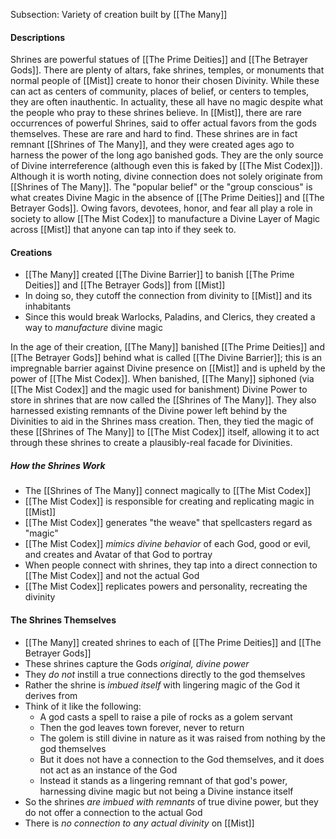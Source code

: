 Subsection: Variety of creation built by [[The Many]]
#### Descriptions
Shrines are powerful statues of [[The Prime Deities]] and [[The Betrayer Gods]]. There are plenty of altars, fake shrines, temples, or monuments that normal people of [[Mist]] create to honor their chosen Divinity. While these can act as centers of community, places of belief, or centers to temples, they are often inauthentic. In actuality, these all have no magic despite what the people who pray to these shrines believe. In [[Mist]], there are rare occurrences of powerful Shrines, said to offer actual favors from the gods themselves. These are rare and hard to find. These shrines are in fact remnant [[Shrines of The Many]], and they were created ages ago to harness the power of the long ago banished gods. They are the only source of Divine interreference (although even this is faked by [[The Mist Codex]]). Although it is worth noting, divine connection does not solely originate from [[Shrines of The Many]]. The "popular belief" or the "group conscious" is what creates Divine Magic in the absence of [[The Prime Deities]] and [[The Betrayer Gods]]. Owing favors, devotees, honor, and fear all play a role in society to allow [[The Mist Codex]] to manufacture a Divine Layer of Magic across [[Mist]] that anyone can tap into if they seek to. 
#### Creations
- [[The Many]] created [[The Divine Barrier]] to banish [[The Prime Deities]] and [[The Betrayer Gods]] from [[Mist]]
- In doing so, they cutoff the connection from divinity to [[Mist]] and its inhabitants
- Since this would break Warlocks, Paladins, and Clerics, they created a way to *manufacture* divine magic

In the age of their creation, [[The Many]] banished [[The Prime Deities]] and [[The Betrayer Gods]] behind what is called [[The Divine Barrier]]; this is an impregnable barrier against Divine presence on [[Mist]] and is upheld by the power of [[The Mist Codex]]. When banished, [[The Many]] siphoned (via [[The Mist Codex]] and the magic used for banishment) Divine Power to store in shrines that are now called the [[Shrines of The Many]]. They also harnessed existing remnants of the Divine power left behind by the Divinities to aid in the Shrines mass creation. Then, they tied the magic of these [[Shrines of The Many]] to [[The Mist Codex]] itself, allowing it to act through these shrines to create a plausibly-real facade for Divinities. 
##### How the Shrines Work
- The [[Shrines of The Many]] connect magically to [[The Mist Codex]]
- [[The Mist Codex]] is responsible for creating and replicating magic in [[Mist]]
- [[The Mist Codex]] generates "the weave" that spellcasters regard as "magic"
- [[The Mist Codex]] *mimics divine behavior* of each God, good or evil, and creates and Avatar of that God to portray
- When people connect with shrines, they tap into a direct connection to [[The Mist Codex]] and not the actual God
- [[The Mist Codex]] replicates powers and personality, recreating the divinity
#### The Shrines Themselves
- [[The Many]] created shrines to each of [[The Prime Deities]] and [[The Betrayer Gods]]
- These shrines capture the Gods *original, divine power*
- They *do not* instill a true connections directly to the god themselves
- Rather the shrine is *imbued itself* with lingering magic of the God it derives from 
- Think of it like the following:
	- A god casts a spell to raise a pile of rocks as a golem servant
	- Then the god leaves town forever, never to return
	- The golem is still divine in nature as it was raised from nothing by the god themselves
	- But it does not have a connection to the God themselves, and it does not act as an instance of the God
	- Instead it stands as a lingering remnant of that god's power, harnessing divine magic but not being a Divine instance itself 
- So the shrines *are imbued with remnants* of true divine power, but they do not offer a connection to the actual God
- There is *no connection to any actual divinity* on [[Mist]]